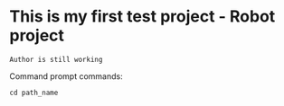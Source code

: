 # This is my first test project - Robot project
`Author is still working`

Command prompt commands:

```
cd path_name 
```

